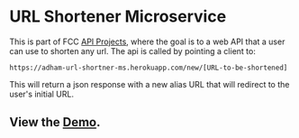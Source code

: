 # URL Shortener Microservice
This is part of FCC [API Projects](https://www.freecodecamp.org/challenges/url-shortener-microservice), where the goal is to a web API that a user can use to shorten any url. The api is called by pointing a client to:
```
https://adham-url-shortner-ms.herokuapp.com/new/[URL-to-be-shortened]
```
This will return a json response with a new alias URL that will redirect to the user's initial URL.

## View the [Demo](https://adham-url-shortner-ms.herokuapp.com/).